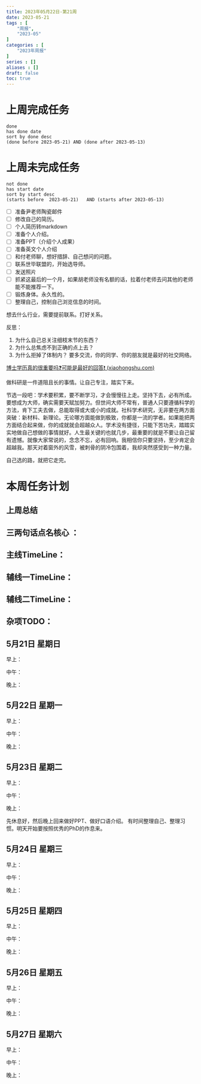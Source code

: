 ```yaml
---
title: 2023年05月22日-第21周
date: 2023-05-21
tags : [
	"周报",
	"2023-05"
]
categories : [
	"2023年周报"
]
series : []
aliases : []
draft: false
toc: true
---
```

# 上周完成任务
```tasks
done
has done date
sort by done desc
(done before 2023-05-21) AND (done after 2023-05-13)
```

# 上周未完成任务
```tasks
not done
has start date
sort by start desc
(starts before  2023-05-21)   AND (starts after 2023-05-13) 

```


- [ ] 准备尹老师陶瓷邮件
- [ ] 修改自己的简历。
- [ ] 个人简历转markdown
- [ ] 准备个人介绍。
- [ ] 准备PPT（介绍个人成果）
- [ ] 准备英文个人介绍
- [ ] 和付老师聊，想好措辞、自己想问的问题。
- [ ] 联系世毕联盟的，开始选导师。
- [ ] 发送照片
- [ ] 抓紧这最后的一个月，如果胡老师没有名额的话，拉着付老师去问其他的老师能不能推荐一下。
- [ ] 锻炼身体。永久性的。
- [ ] 整理自己，控制自己浏览信息的时间。

想去什么行业，需要提前联系。打好关系。

反思：
1. 为什么自己总关注细枝末节的东西？
3. 为什么总焦虑不到正确的点上去？
4. 为什么拒掉了体制内？
要多交流，你的同学、你的朋友就是最好的社交网络。


[博士学历真的很重要吗❓可能是最好的回答❗ (xiaohongshu.com)](https://www.xiaohongshu.com/explore/646b125f0000000027012659)

做科研是一件道阻且长的事情。让自己专注，踏实下来。

节选一段吧：学术要积累，要不断学习，才会慢慢往上走。坚持下去，必有所成。要想成为大师，确实需要天赋加努力。但世间大师不常有，普通人只要遵循科学的方法，肯下工夫去做，总能取得或大或小的成就。社科学术研究，无非要在两方面突破：新材料、新理论。无论哪方面能做到极致，你都是一流的学者。如果能把两方面结合起来做，你的成就就会超越众人。学术没有捷径，只能下苦功夫，踏踏实实地做自己想做的事情就好。人生最关键的也就几步，最重要的就是不要让自己留有遗憾。就像大家常说的，念念不忘，必有回响。我相信你只要坚持，至少肯定会超越我。那天对着窗外的风雪，被刺骨的阴冷包围着，我却突然感受到一种力量。

自己选的路，就把它走完。

# 本周任务计划

## 上周总结

## 三两句话点名核心 ：

## 主线TimeLine：

## 辅线一TimeLine：

## 辅线二TimeLine：

## 杂项TODO：



## 5月21日 星期日  
早上：

中午：

晚上：

## 5月22日 星期一  
早上：

中午：

晚上：

## 5月23日 星期二  
早上：

中午：

晚上：

先休息好，然后晚上回来做好PPT、做好口语介绍。
有时间整理自己、整理习惯。明天开始要按照优秀的PhD的作息来。


## 5月24日 星期三  
早上：

中午：

晚上：

## 5月25日 星期四  
早上：

中午：

晚上：

## 5月26日 星期五  
早上：

中午：

晚上：

## 5月27日 星期六  
早上：

中午：

晚上：




